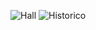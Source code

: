 ![Hall](https://github.com/TLNegrao/BombChairGame/assets/89546780/c2eb28bf-eca0-44c9-9c98-c4d5295b59d5)
![Historico](https://github.com/TLNegrao/BombChairGame/assets/89546780/66e37320-3af4-4f9c-a604-462be25667b7)
